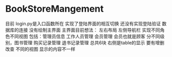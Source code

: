 # BookStoreMangement
目前 login.py是入口函数所在 
实现了登陆界面的相互切换 还没有实现登陆验证 数据库的连接
没有绘制主界面 主界面目前想法： 左右布局 左侧导航栏 实现不同角色不同视图 包括：管理员信息
工作人员管理 会员管理 会员也就是顾客 分不同级别，图书管理 购买记录管理 退书记录管理 总共6块 右侧是table的显示 要有增删改查 不同的视图 显示的内容不一样  